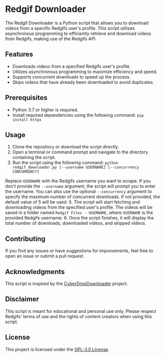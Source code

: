 # Redgif Downloader

The Redgif Downloader is a Python script that allows you to download videos from a specific Redgifs user's profile. This script utilizes asynchronous programming to efficiently retrieve and download videos from Redgifs, making use of the Redgifs API.

## Features

- Downloads videos from a specified Redgifs user's profile.
- Utilizes asynchronous programming to maximize efficiency and speed.
- Supports concurrent downloads to speed up the process.
- Skips videos that have already been downloaded to avoid duplicates.

## Prerequisites

- Python 3.7 or higher is required.
- Install required dependencies using the following command:
`pip install httpx`

## Usage

1. Clone the repository or download the script directly.
2. Open a terminal or command prompt and navigate to the directory containing the script.
3. Run the script using the following command:
`python redgif_downloader.py [--username USERNAME] [--concurrency CONCURRENCY]`

Replace `USERNAME` with the Redgifs username you want to scrape. If you don't provide the `--username` argument, the script will prompt you to enter the username. You can also use the optional `--concurrency` argument to specify the maximum number of concurrent downloads. If not provided, the default value of 5 will be used.
5. The script will start fetching and downloading videos from the specified user's profile. The videos will be saved in a folder named `Redgif Files - USERNAME`, where `USERNAME` is the provided Redgifs username.
6. Once the script finishes, it will display the total number of downloads, downloaded videos, and skipped videos.

## Contributing

If you find any issues or have suggestions for improvements, feel free to open an issue or submit a pull request.

## Acknowledgments

This script is inspired by the [CyberDropDownloader](https://github.com/Jules-WinnfieldX/CyberDropDownloader/) project.

## Disclaimer

This script is meant for educational and personal use only. Please respect Redgifs' terms of use and the rights of content creators when using this script.

## License

This project is licensed under the [GPL-3.0 License](LICENSE).
